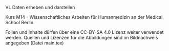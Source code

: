 VL Daten erheben und darstellen

Kurs M14 - Wissenschaftliches Arbeiten für Humanmedizin an der Medical School Berlin.



Folien und Inhalte dürfen über eine CC-BY-SA 4.0 Lizenz weiter verwendet werden. Quellen und Lizenzen für die Abbildungen sind im Bildnachweis angegeben (Datei main.tex) 

